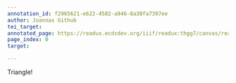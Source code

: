 ```yaml
---
annotation_id: f2965621-e622-4582-a946-8a30fa7397ee
author: Joannas Github
tei_target: 
annotated_page: https://readux.ecdsdev.org/iiif/readux:thgg7/canvas/readux:thgg7_00000001.jp2
page_index: 0
target: 

---
```

<p>Triangle!</p>